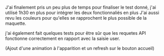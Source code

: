 J'ai finalement pris un peu plus de temps pour finaliser le test donné, j'ai utilisé 1h30 en plus pour intégrer les deux fonctionnaliés en plus
J'ai aussi revu les couleurs pour qu'elles se rapprochent le plus possible de la maquette.

j'ai également fait quelques tests pour être sûr que les requetes API fonctionne correctement en rapport avec la saisie user.

(Ajout d'une animation à l'apparition et un refresh sur le bouton accueil)
